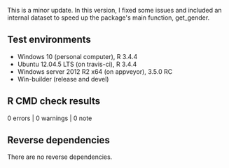 This is a minor update. In this version, I fixed some issues and included an internal dataset to speed up the package's main function, get_gender.

## Test environments
* Windows 10 (personal computer), R 3.4.4 
* Ubuntu 12.04.5 LTS (on travis-ci), R 3.4.4
* Windows server 2012 R2 x64 (on appveyor), 3.5.0 RC
* Win-builder (release and devel)

## R CMD check results

0 errors | 0 warnings | 0 note

## Reverse dependencies

There are no reverse dependencies.
